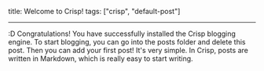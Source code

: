 title: Welcome to Crisp!
tags: ["crisp", "default-post"]

---

:D Congratulations! You have successfully installed the Crisp blogging engine. To start blogging, you can go into the posts folder and delete this post. Then you can add your first post! It's very simple. In Crisp, posts are written in Markdown, which is really easy to start writing.

